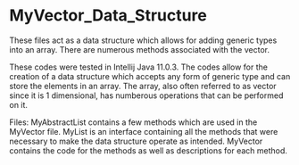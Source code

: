 # MyVector_Data_Structure
These files act as a data structure which allows for adding generic types into an array. There are numerous methods associated with the vector.

These codes were tested in Intellij Java 11.0.3. The codes allow for the creation of a data structure which accepts any form of generic type and can store the elements in an array. The array, also often referred to as vector since it is 1 dimensional, has numberous operations that can be performed on it.

Files:
MyAbstractList contains a few methods which are used in the MyVector file.
MyList is an interface containing all the methods that were necessary to make the data structure operate as intended.
MyVector contains the code for the methods as well as descriptions for each method.

